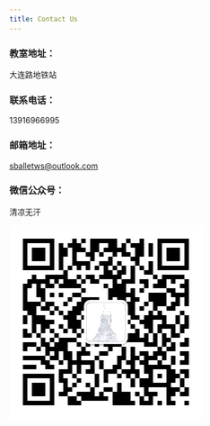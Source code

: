 ```yaml
---
title: Contact Us
---
```


### 教室地址：

大连路地铁站

### 联系电话：

13916966995

### 邮箱地址：
sballetws@outlook.com 

### 微信公众号：
清凉无汗


![gzh](/../assets/img/gzh.png)
